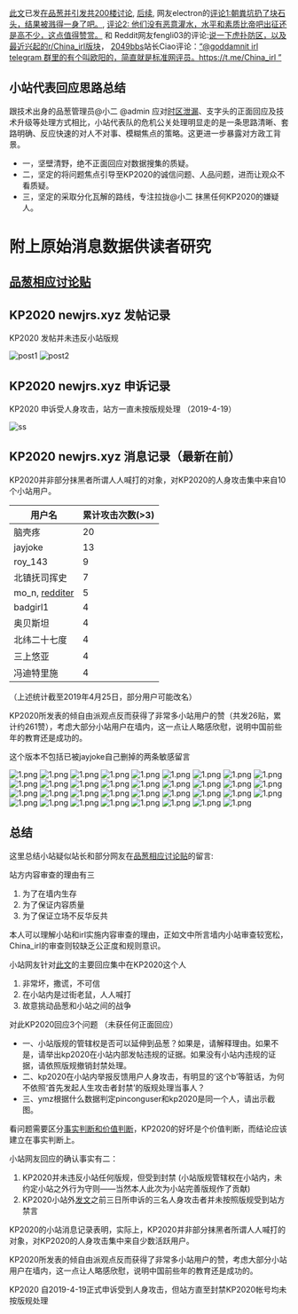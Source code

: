 [此文](./README.md)已发[在品葱并引发共200楼讨论](https://pincong.rocks/article/1339), [后续](https://pincong.rocks/article/1354), 网友electron的[评论1:朝粪坑扔了块石头，结果被溅得一身了吧。](https://pincong.rocks/article/1345), [评论2: 他们没有恶意灌水，水平和素质比帝吧出征还是高不少，这点值得赞赏。](https://pincong.rocks/article/1370) 和 Reddit网友fengli03的评论:[说一下虎扑防区，以及最近兴起的r/China_irl版块](https://pincong.rocks/article/1348)， [2049bbs](https://2049bbs.xyz)站长Ciao评论：[“@goddamnit irl telegram 群里的有个叫欧阳的，简直就是标准网评员。https://t.me/China_irl ”](https://2049bbs.xyz/t/1111)

## 小站代表回应思路总结
跟技术出身的品葱管理员@小二 @admin 应对[时区泄漏](https://pincong.rocks/article/575)、支字头的正面回应及技术升级等处理方式相比，小站代表队的危机公关处理明显走的是一条思路清晰、套路明确、反应快速的对人不对事、模糊焦点的策略。这更进一步暴露对方政工背景。

* 一，坚壁清野，绝不正面回应对数据搜集的质疑。
* 二，坚定的将问题焦点引导至KP2020的诚信问题、人品问题，进而让观众不看质疑。
* 三，坚定的采取分化瓦解的路线，专注拉拢@小二 抹黑任何KP2020的嫌疑人。

# 附上原始消息数据供读者研究

## [品葱相应讨论贴](https://pincong.rocks/article/1339)

## KP2020 newjrs.xyz 发帖记录
KP2020 发帖并未违反小站版规

![post1](./posts1.png)
![post2](./posts2.png)

## KP2020 newjrs.xyz 申诉记录
KP2020 申诉受人身攻击，站方一直未按版规处理 （2019-4-19）

![ss](./ss.png)

## KP2020 newjrs.xyz 消息记录（最新在前）
KP2020并非部分抹黑者所谓人人喊打的对象，对KP2020的人身攻击集中来自10个小站用户。

用户名 | 累计攻击次数(>3)
--- | --- 
脑壳疼 | 20
jayjoke | 13
roy_143 | 9
北镇抚司挥史 | 7
mo_n, [redditer](https://www.reddit.com/user/mo_n) | 5
badgirl1 | 4
奥贝斯坦 | 4
北纬二十七度 | 4
三上悠亚 | 4
冯迪特里施 | 4

（上述统计截至2019年4月25日，部分用户可能改名）

KP2020所发表的倾自由派观点反而获得了非常多小站用户的赞（共发26贴，累计约261赞），考虑大部分小站用户在墙内，这一点让人略感欣慰，说明中国前些年的教育还是成功的。

这个版本不包括已被jayjoke自己删掉的两条敏感留言

![1.png](./1.png)
![1.png](./2.png)
![1.png](./3.png)
![1.png](./4.png)
![1.png](./5.png)
![1.png](./6.png)
![1.png](./7.png)
![1.png](./8.png)
![1.png](./9.png)
![1.png](./10.png)
![1.png](./11.png)
![1.png](./12.png)
![1.png](./13.png)
![1.png](./14.png)
![1.png](./15.png)
![1.png](./16.png)
![1.png](./17.png)
![1.png](./18.png)
![1.png](./19.png)
![1.png](./20.png)
![1.png](./21.png)
![1.png](./22.png)
![1.png](./23.png)
![1.png](./24.png)
![1.png](./25.png)
![1.png](./26.png)
![1.png](./27.png)
![1.png](./28.png)
![1.png](./29.png)
![1.png](./30.png)
![1.png](./31.png)
![1.png](./32.png)
![1.png](./33.png)
![1.png](./34.png)
![1.png](./35.png)

## 总结

这里总结小站疑似站长和部分网友在[品葱相应讨论贴](https://pincong.rocks/article/1339)的留言:

站方内容审查的理由有三

1. 为了在墙内生存
2. 为了保证内容质量
3. 为了保证立场不反华反共

本人可以理解小站和irl实施内容审查的理由，正如文中所言墙内小站审查较宽松，China_irl的审查则较缺乏公正度和规则意识。

小站网友针对[此文](./README.md)的主要回应集中在KP2020这个人

1. 非常坏，撒谎，不可信
2. 在小站内是过街老鼠，人人喊打
3. 故意挑动品葱和小站之间的战争

对此KP2020回应3个问题 （未获任何正面回应）

* 一、小站版规的管辖权是否可以延伸到品葱？如果是，请解释理由。如果不是，请举出kp2020在小站内部发帖违规的证据。如果没有小站内违规的证据，请依照版规撤销封禁处理。
* 二、kp2020在小站内举报反馈用户人身攻击，有明显的‘这个b’等脏话，为何不依照‘首先发起人生攻击者封禁’的版规处理当事人？
* 三、ymz根据什么数据判定pinconguser和kp2020是同一个人，请出示截图。

看问题需要区分[事实判断和价值判断](https://pincong.rocks/article/781)，KP2020的好坏是个价值判断，而结论应该建立在事实判断上。

小站网友回应的确认事实有二：

1. KP2020并未违反小站任何版规，但受到封禁 (小站版规管辖权在小站内，未约定小站之外行为守则——当然本人此次为小站完善版规作了贡献)
2. KP2020小站外[发文](./README.md)之前三日所申诉的三名人身攻击者并未按照版规受到站方禁言

KP2020的小站消息记录表明，实际上，KP2020并非部分抹黑者所谓人人喊打的对象，对KP2020的人身攻击集中来自少数活跃用户。

KP2020所发表的倾自由派观点反而获得了非常多小站用户的赞，考虑大部分小站用户在墙内，这一点让人略感欣慰，说明中国前些年的教育还是成功的。

KP2020 自2019-4-19正式申诉受到人身攻击，但站方直至封禁KP2020帐号均未按版规处理

<script>var clicky_site_ids = clicky_site_ids || []; clicky_site_ids.push(101186330);</script>
<script async src="//static.getclicky.com/js"></script>
<noscript><p><img alt="Clicky" width="1" height="1" src="//in.getclicky.com/101186330ns.gif" /></p></noscript>